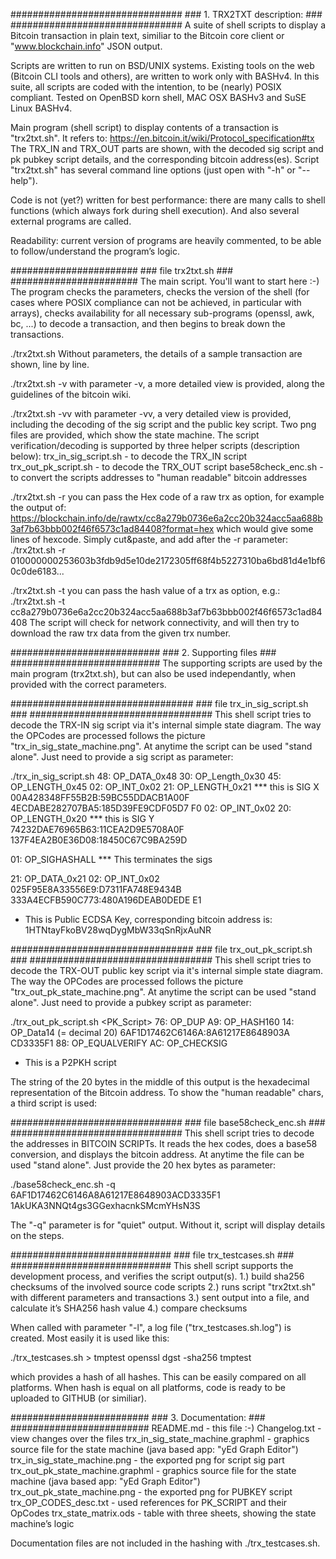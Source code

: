 ###############################
### 1. TRX2TXT description: ###
###############################
A suite of shell scripts to display a Bitcoin transaction in plain text, similiar to the Bitcoin core client or "www.blockchain.info" JSON output. 

Scripts are written to run on BSD/UNIX systems. Existing tools on the web (Bitcoin CLI tools and others), are written to work only with BASHv4. In this suite, all scripts are coded with the intention, to be (nearly) POSIX compliant. Tested on OpenBSD korn shell, MAC OSX BASHv3 and SuSE Linux BASHv4. 

Main program (shell script) to display contents of a transaction is "trx2txt.sh". It refers to:
   https://en.bitcoin.it/wiki/Protocol_specification#tx 
The TRX_IN and TRX_OUT parts are shown, with the decoded sig script and pk pubkey script details, and the corresponding bitcoin address(es). 
Script "trx2txt.sh" has several command line options (just open with "-h" or "--help").

Code is not (yet?) written for best performance: there are many calls to shell functions (which always fork during shell execution). And also several external programs are called. 

Readability: current version of programs are heavily commented, to be able to follow/understand the program’s logic. 


#######################
### file trx2txt.sh ###
#######################
The main script. You'll want to start here :-)
The program checks the parameters, checks the version of the shell (for cases where POSIX compliance can not be achieved, in particular with arrays), checks availability for all necessary sub-programs (openssl, awk, bc, ...) to decode a transaction, and then begins to break down the transactions.

./trx2txt.sh 
Without parameters, the details of a sample transaction are shown, line by line.

./trx2txt.sh -v
with parameter -v, a more detailed view is provided, along the guidelines of the bitcoin wiki.

./trx2txt.sh -vv
with parameter -vv, a very detailed view is provided, including the decoding of the sig script and the public key script. Two png files are provided, which show the state machine. The script verification/decoding is supported by three helper scripts (description below): 
trx_in_sig_script.sh - to decode the TRX_IN script
trx_out_pk_script.sh - to decode the TRX_OUT script
base58check_enc.sh   - to convert the scripts addresses to "human readable" bitcoin addresses

./trx2txt.sh -r 
you can pass the Hex code of a raw trx as option, for example the output of:
   https://blockchain.info/de/rawtx/cc8a279b0736e6a2cc20b324acc5aa688b3af7b63bbb002f46f6573c1ad84408?format=hex
which would give some lines of hexcode. Simply cut&paste, and add after the -r parameter:
  ./trx2txt.sh -r 010000000253603b3fdb9d5e10de2172305ff68f4b5227310ba6bd81d4e1bf60c0de6183...

./trx2txt.sh -t
you can pass the hash value of a trx as option, e.g.: 
   ./trx2txt.sh -t cc8a279b0736e6a2cc20b324acc5aa688b3af7b63bbb002f46f6573c1ad84408
The script will check for network connectivity, and will then try to download the raw trx data from the given trx number.


###########################
### 2. Supporting files ###
###########################
The supporting scripts are used by the main program (trx2txt.sh), but can also be used independantly, when provided with the correct parameters. 


#################################
### file trx_in_sig_script.sh ###
#################################
This shell script tries to decode the TRX-IN sig script via it's internal simple state diagram. The way the OPCodes are processed follows the picture "trx_in_sig_state_machine.png". At anytime the script can be used "stand alone". Just need to provide a sig script as parameter: 

./trx_in_sig_script.sh <sig scipt hex codes> 
   48: OP_DATA_0x48
   30: OP_Length_0x30
   45: OP_LENGTH_0x45
   02: OP_INT_0x02
   21: OP_LENGTH_0x21 *** this is SIG X
       00A428348FF55B2B:59BC55DDACB1A00F
       4ECDABE282707BA5:185D39FE9CDF05D7
       F0
   02: OP_INT_0x02
   20: OP_LENGTH_0x20 *** this is SIG Y
       74232DAE76965B63:11CEA2D9E5708A0F
       137F4EA2B0E36D08:18450C67C9BA259D
       
   01: OP_SIGHASHALL *** This terminates the sigs
 
   21: OP_DATA_0x21
   02: OP_INT_0x02
       025F95E8A33556E9:D7311FA748E9434B
       333A4ECFB590C773:480A196DEAB0DEDE
       E1
* This is Public ECDSA Key, corresponding bitcoin address is:
1HTNtayFkoBV28wqDygMbW33qSnRjxAuNR 


#################################
### file trx_out_pk_script.sh ###
#################################
This shell script tries to decode the TRX-OUT public key script via it's internal simple state diagram. The way the OPCodes are processed follows the picture "trx_out_pk_state_machine.png". At anytime the script can be used "stand alone". Just need to provide a pubkey script as parameter:

./trx_out_pk_script.sh <PK_Script>
   76: OP_DUP
   A9: OP_HASH160
   14: OP_Data14 (= decimal 20)
       6AF1D17462C6146A:8A61217E8648903A
       CD3335F1
   88: OP_EQUALVERIFY
   AC: OP_CHECKSIG
* This is a P2PKH script

The string of the 20 bytes in the middle of this output is the hexadecimal representation of the Bitcoin address. To show the "human readable" chars, a third script is used:


###############################
### file base58check_enc.sh ###
###############################
This shell script tries to decode the addresses in BITCOIN SCRIPTs. It reads the hex codes, does a base58 conversion, and displays the bitcoin address. At anytime the file can be used "stand alone". Just provide the 20 hex bytes as parameter:

./base58check_enc.sh -q 6AF1D17462C6146A8A61217E8648903ACD3335F1
1AkUKA3NNQt4gs3GGexhacnkSMcmYHsN3S

The "-q" parameter is for "quiet" output. Without it, script will display details on the steps. 


#############################
### file trx_testcases.sh ###
#############################
This shell script supports the development process, and verifies the script output(s).
1.) build sha256 checksums of the involved source code scripts
2.) runs script "trx2txt.sh" with different parameters and transactions
3.) sent output into a file, and calculate it’s SHA256 hash value
4.) compare checksums 

When called with parameter "-l", a log file ("trx_testcases.sh.log") is created. 
Most easily it is used like this:

  ./trx_testcases.sh > tmptest
   openssl dgst -sha256 tmptest

which provides a hash of all hashes. This can be easily compared on all platforms. When hash is equal on all platforms, code is ready to be uploaded to GITHUB (or similiar). 


#########################
### 3. Documentation: ###
#########################
README.md                        - this file :-)
Changelog.txt                    - view changes over the files 
trx_in_sig_state_machine.graphml - graphics source file for the state machine
                                   (java based app: "yEd Graph Editor")
trx_in_sig_state_machine.png     - the exported png for script sig part
trx_out_pk_state_machine.graphml - graphics source file for the state machine
                                   (java based app: "yEd Graph Editor")
trx_out_pk_state_machine.png     - the exported png for PUBKEY script
trx_OP_CODES_desc.txt            - used references for PK_SCRIPT and their OpCodes
trx_state_matrix.ods             - table with three sheets, showing the state machine’s logic

Documentation files are not included in the hashing with ./trx_testcases.sh. 


